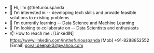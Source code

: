 - 👋 Hi, I’m @thefuriouspanda
- 👀 I’m interested in -- developing tech skills and provide feasible solutions to existing problems
- 🌱 I’m currently learning -- Data Science and Machine Learning
- 💞️ I’m looking to collaborate on -- Data Scientists and enthusiasts
- 📫 How to reach me : [LinkedIN] https://www.linkedin.com/in/thefuriouspanda [Mob] +91-8288852552 
[Email] goyal.deepak33@yahoo.com

<!---
thefuriouspanda/thefuriouspanda is a ✨ special ✨ repository because its `README.md` (this file) appears on your GitHub profile.
You can click the Preview link to take a look at your changes.
--->
